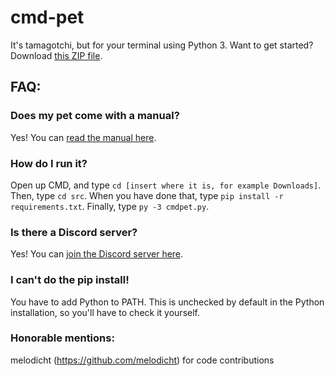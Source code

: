 # cmd-pet
It's tamagotchi, but for your terminal using Python 3. Want to get started? Download [this ZIP file](https://github.com/cmdpet/cmd-pet/archive/master.zip).

## FAQ:


### Does my pet come with a manual?
Yes! You can [read the manual here](https://github.com/cmdpet/cmd-pet/wiki).

### How do I run it?
Open up CMD, and type `cd [insert where it is, for example Downloads]`. Then, type `cd src`. When you have done that, type `pip install -r requirements.txt`. Finally, type `py -3 cmdpet.py`.


### Is there a Discord server?
Yes! You can [join the Discord server here](https://discord.gg/GSJ5fqs).


### I can't do the pip install!
You have to add Python to PATH. This is unchecked by default in the Python installation, so you'll have to check it yourself.


### Honorable mentions:
melodicht (https://github.com/melodicht) for code contributions
